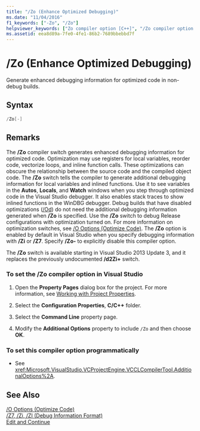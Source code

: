 ```yaml
---
title: "/Zo (Enhance Optimized Debugging)"
ms.date: "11/04/2016"
f1_keywords: ["-Zo", "/Zo"]
helpviewer_keywords: ["Zo compiler option [C++]", "/Zo compiler option [C++]", "-Zo compiler option [C++]"]
ms.assetid: eea8d89a-7fe0-4fe1-86b2-7689bbebbd7f
---
```

# /Zo (Enhance Optimized Debugging)

Generate enhanced debugging information for optimized code in non-debug builds.

## Syntax

```cpp
/Zo[-]
```

## Remarks

The **/Zo** compiler switch generates enhanced debugging information for optimized code. Optimization may use registers for local variables, reorder code, vectorize loops, and inline function calls. These optimizations can obscure the relationship between the source code and the compiled object code. The **/Zo** switch tells the compiler to generate additional debugging information for local variables and inlined functions. Use it to see variables in the **Autos**, **Locals**, and **Watch** windows when you step through optimized code in the Visual Studio debugger. It also enables stack traces to show inlined functions in the WinDBG debugger. Debug builds that have disabled optimizations ([/Od](../../build/reference/od-disable-debug.md)) do not need the additional debugging information generated when **/Zo** is specified. Use the **/Zo** switch to debug Release configurations with optimization turned on. For more information on optimization switches, see [/O Options (Optimize Code)](../../build/reference/o-options-optimize-code.md). The **/Zo** option is enabled by default in Visual Studio when you specify debugging information with **/Zi** or **/Z7**. Specify **/Zo-** to explicitly disable this compiler option.

The **/Zo** switch is available starting in Visual Studio 2013 Update 3, and it replaces the previously undocumented **/d2Zi+** switch.

### To set the /Zo compiler option in Visual Studio

1. Open the **Property Pages** dialog box for the project. For more information, see [Working with Project Properties](../working-with-project-properties.md).

1. Select the **Configuration Properties**, **C/C++** folder.

1. Select the **Command Line** property page.

1. Modify the **Additional Options** property to include `/Zo` and then choose **OK**.

### To set this compiler option programmatically

- See <xref:Microsoft.VisualStudio.VCProjectEngine.VCCLCompilerTool.AdditionalOptions%2A>.

## See Also

[/O Options (Optimize Code)](../../build/reference/o-options-optimize-code.md)<br/>
[/Z7, /Zi, /ZI (Debug Information Format)](../../build/reference/z7-zi-zi-debug-information-format.md)<br/>
[Edit and Continue](/visualstudio/debugger/edit-and-continue)